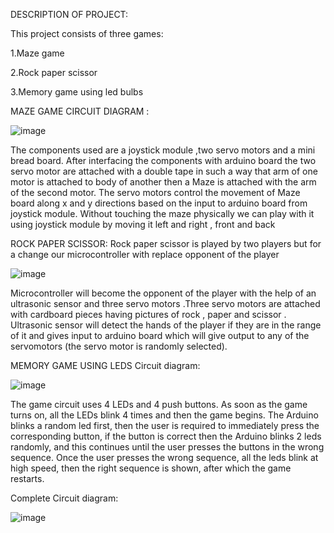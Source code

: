 DESCRIPTION OF PROJECT:

This project consists of three games:

1.Maze game

2.Rock paper scissor

3.Memory game using led bulbs


MAZE GAME 
CIRCUIT DIAGRAM :

![image](https://user-images.githubusercontent.com/129647350/231184197-8c98423d-69e5-4914-b1c9-e3fcae8b0770.png)

The components used are a joystick module ,two servo motors and a mini bread 
board. After interfacing the components with arduino board the two servo motor 
are attached with a double tape in such a way that arm of one motor is attached 
to body of another then a Maze is attached with the arm of the second motor. 
The servo motors control the movement of Maze board along x and y directions 
based on the input to arduino board from joystick module. Without touching the 
maze physically we can play with it using joystick module by moving it left and 
right , front and back

ROCK PAPER SCISSOR:
Rock paper scissor is played by two players but for a change our microcontroller 
with replace opponent of the player

![image](https://user-images.githubusercontent.com/129647350/231187390-021dcf99-cbf1-43de-89fb-610029b6d41b.png)

Microcontroller will become the opponent of the player with the help of an 
ultrasonic sensor and three servo motors .Three servo motors are attached with 
cardboard pieces having pictures of rock , paper and scissor . Ultrasonic sensor 
will detect the hands of the player if they are in the range of it and gives input to 
arduino board which will give output to any of the servomotors (the servo motor 
is randomly selected).

MEMORY GAME USING LEDS
Circuit diagram:

![image](https://user-images.githubusercontent.com/129647350/231187709-fc657deb-f4bd-458a-aca4-6e5652305b41.png)

The game circuit uses 4 LEDs and 4 push buttons. As soon as the game turns on, 
all the LEDs blink 4 times and then the game begins.
The Arduino blinks a random led first, then the user is required to immediately 
press the corresponding button, if the button is correct then the Arduino blinks 2 
leds randomly, and this continues until the user presses the buttons in the wrong 
sequence.
Once the user presses the wrong sequence, all the leds blink at high speed, then 
the right sequence is shown, after which the game restarts.

Complete Circuit diagram:

![image](https://user-images.githubusercontent.com/129647350/231188035-f91e7cb3-45ce-45db-ad16-72d035a35add.png)

